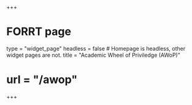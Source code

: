 +++
# FORRT page
type = "widget_page"
headless = false  # Homepage is headless, other widget pages are not.
title = "Academic Wheel of Priviledge (AWoP)"
# url = "/awop"
+++
